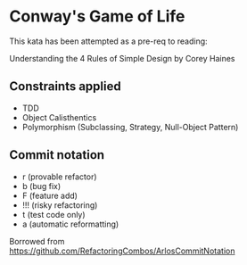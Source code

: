 # Conway's Game of Life

This kata has been attempted as a pre-req to reading:

Understanding the 4 Rules of Simple Design by Corey Haines

## Constraints applied

- TDD
- Object Calisthentics
- Polymorphism (Subclassing, Strategy, Null-Object Pattern)

## Commit notation

- r (provable refactor)
- b (bug fix)
- F (feature add)
- !!! (risky refactoring)
- t (test code only)
- a (automatic reformatting)  

Borrowed from https://github.com/RefactoringCombos/ArlosCommitNotation